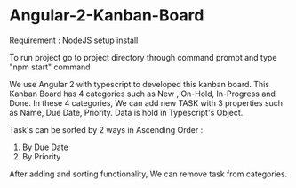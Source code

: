 # Angular-2-Kanban-Board

Requirement :
NodeJS setup install

To run project go to project directory through command prompt and type "npm start" command

 We use Angular 2 with typescript to developed this kanban board. This Kanban Board has 4 categories such as New , On-Hold, In-Progress and Done. In these 4 categories, We can add new TASK with 3 properties such as Name, Due Date, Priority. Data is hold in Typescript's Object.
 
 Task's can be sorted by 2 ways in Ascending Order :
  1) By Due Date
  2) By Priority
  
 After adding and sorting functionality, We can remove task from categories.  
